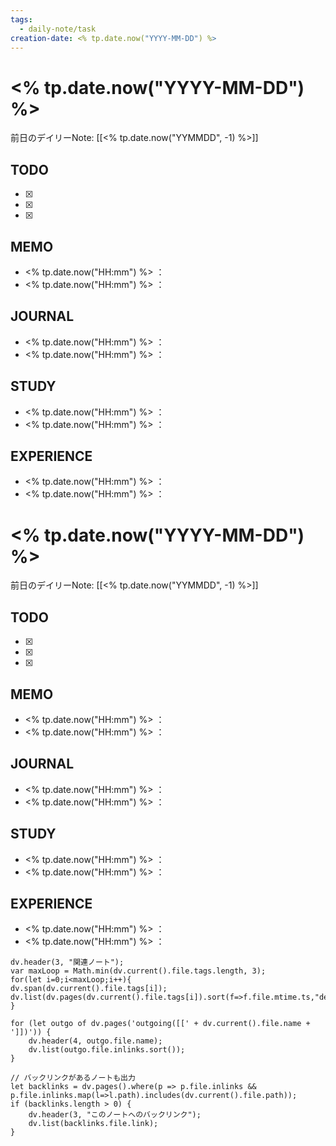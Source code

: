 ```yaml
---
tags:
  - daily-note/task
creation-date: <% tp.date.now("YYYY-MM-DD") %>
---
```


# <% tp.date.now("YYYY-MM-DD") %>

 

前日のデイリーNote: [[<% tp.date.now("YYMMDD", -1) %>]]
## TODO
- [x] 
- [x] 
- [x] 

## MEMO
- <% tp.date.now("HH:mm") %> ：
- <% tp.date.now("HH:mm") %> ：

## JOURNAL
- <% tp.date.now("HH:mm") %> ：
- <% tp.date.now("HH:mm") %> ：

## STUDY
- <% tp.date.now("HH:mm") %> ：
- <% tp.date.now("HH:mm") %> ：

## EXPERIENCE
- <% tp.date.now("HH:mm") %> ：
- <% tp.date.now("HH:mm") %> ：
# <% tp.date.now("YYYY-MM-DD") %>

 

前日のデイリーNote: [[<% tp.date.now("YYMMDD", -1) %>]]
## TODO
- [x] 
- [x] 
- [x] 

## MEMO
- <% tp.date.now("HH:mm") %> ：
- <% tp.date.now("HH:mm") %> ：

## JOURNAL
- <% tp.date.now("HH:mm") %> ：
- <% tp.date.now("HH:mm") %> ：

## STUDY
- <% tp.date.now("HH:mm") %> ：
- <% tp.date.now("HH:mm") %> ：

## EXPERIENCE
- <% tp.date.now("HH:mm") %> ：
- <% tp.date.now("HH:mm") %> ：


```dataviewjs
dv.header(3, "関連ノート");
var maxLoop = Math.min(dv.current().file.tags.length, 3);
for(let i=0;i<maxLoop;i++){
dv.span(dv.current().file.tags[i]);
dv.list(dv.pages(dv.current().file.tags[i]).sort(f=>f.file.mtime.ts,"desc").limit(15).file.link);
}

for (let outgo of dv.pages('outgoing([[' + dv.current().file.name + ']])')) {
    dv.header(4, outgo.file.name);
    dv.list(outgo.file.inlinks.sort());
}

// バックリンクがあるノートも出力
let backlinks = dv.pages().where(p => p.file.inlinks && p.file.inlinks.map(l=>l.path).includes(dv.current().file.path));
if (backlinks.length > 0) {
    dv.header(3, "このノートへのバックリンク");
    dv.list(backlinks.file.link);
}
```